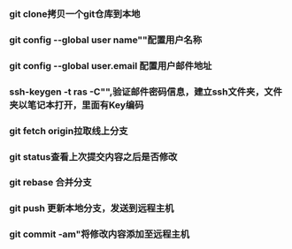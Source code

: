 ### git clone拷贝一个git仓库到本地
### git config --global user name""配置用户名称
### git config --global user.email 配置用户邮件地址
### ssh-keygen -t ras -C"",验证邮件密码信息，建立ssh文件夹，文件夹以笔记本打开，里面有Key编码
### git fetch origin拉取线上分支
### git status查看上次提交内容之后是否修改
### git rebase 合并分支
### git push 更新本地分支，发送到远程主机
### git commit -am"将修改内容添加至远程主机